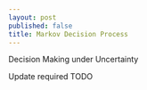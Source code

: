 ```yaml
---
layout: post
published: false
title: Markov Decision Process
---
```


Decision Making under Uncertainty

Update required TODO

